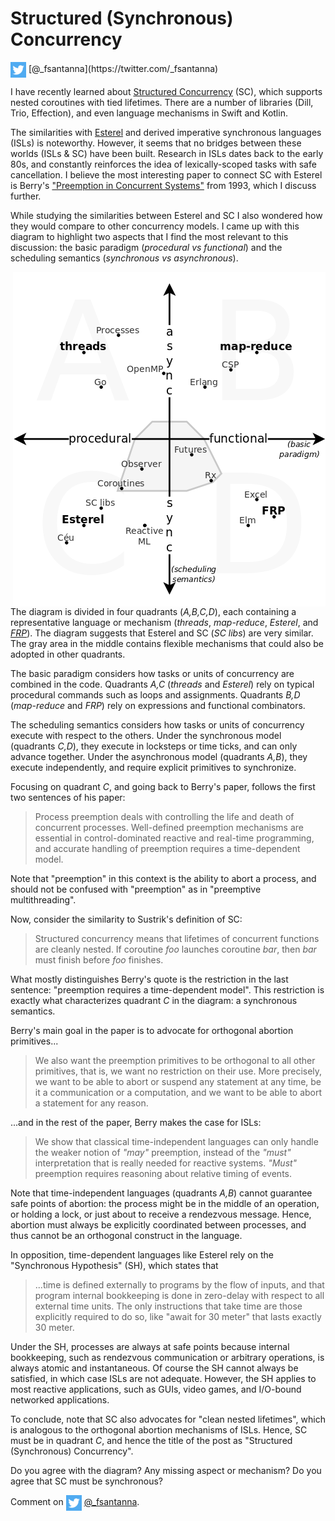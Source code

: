 # Structured (Synchronous) Concurrency

<img src="twitter.png" style="vertical-align:middle">
[@_fsantanna](https://twitter.com/_fsantanna)

I have recently learned about [Structured Concurrency][1] (SC), which supports
nested coroutines with tied lifetimes.
There are a number of libraries (Dill, Trio, Effection), and even language
mechanisms in Swift and Kotlin.

The similarities with [Esterel][2] and derived imperative synchronous languages
(ISLs) is noteworthy.
However, it seems that no bridges between these worlds (ISLs & SC) have been
built.
Research in ISLs dates back to the early 80s, and constantly reinforces the idea
of lexically-scoped tasks with safe cancellation.
I believe the most interesting paper to connect SC with Esterel is Berry's
["Preemption in Concurrent Systems"][3] from 1993, which I discuss further.

While studying the similarities between Esterel and SC I also wondered how they
would compare to other concurrency models.
I came up with this diagram to highlight two aspects that I find the most
relevant to this discussion: the basic paradigm (*procedural vs functional*)
and the scheduling semantics (*synchronous vs asynchronous*).

<img src="paradigms.png" align="right">

The diagram is divided in four quadrants (*A,B,C,D*), each containing a
representative language or mechanism (*threads*, *map-reduce*, *Esterel*, and
*[FRP][4]*).
The diagram suggests that Esterel and SC (*SC libs*) are very similar.
The gray area in the middle contains flexible mechanisms that could also be
adopted in other quadrants.

The basic paradigm considers how tasks or units of concurrency are combined in
the code.
Quadrants *A,C* (*threads* and *Esterel*) rely on typical procedural commands
such as loops and assignments.
Quadrants *B,D* (*map-reduce* and *FRP*) rely on expressions and functional
combinators.

The scheduling semantics considers how tasks or units of concurrency execute
with respect to the others.
Under the synchronous model (quadrants *C,D*), they execute in locksteps or
time ticks, and can only advance together.
Under the asynchronous model (quadrants *A,B*), they execute independently, and
require explicit primitives to synchronize.

Focusing on quadrant *C*, and going back to Berry's paper, follows the first
two sentences of his paper:

> Process preemption deals with controlling the life and death of concurrent
> processes.
> Well-defined preemption mechanisms are essential in control-dominated
> reactive and real-time programming, and accurate handling of preemption
> requires a time-dependent model.

Note that "preemption" in this context is the ability to abort a process, and
should not be confused with "preemption" as in "preemptive multithreading".

Now, consider the similarity to Sustrik's definition of SC:

> Structured concurrency means that lifetimes of concurrent functions are
> cleanly nested.
> If coroutine *foo* launches coroutine *bar*, then *bar* must finish before
> *foo* finishes.

What mostly distinguishes Berry's quote is the restriction in the last
sentence: "preemption requires a time-dependent model".
This restriction is exactly what characterizes quadrant *C* in the diagram: a
synchronous semantics.

Berry's main goal in the paper is to advocate for orthogonal abortion
primitives...

<!--
> ...preemption primitives should be provided at first-class level and with
> full orthogonality with respect to all other primitives, including
> concurrency and communication;
-->

> We also want the preemption primitives to be orthogonal to all other
> primitives, that is, we want no restriction on their use.
> More precisely, we want to be able to abort or suspend any statement at any
> time, be it a communication or a computation, and we want to be able to abort
> a statement for any reason.

...and in the rest of the paper, Berry makes the case for ISLs:

> We show that classical time-independent languages can only handle the weaker
> notion of *"may"* preemption, instead of the *"must"* interpretation that is
> really needed for reactive systems.
> *"Must"* preemption requires reasoning about relative timing of events.

Note that time-independent languages (quadrants *A,B*) cannot guarantee safe
points of abortion:
    the process might be in the middle of an operation,
    or holding a lock,
    or just about to receive a rendezvous message.
Hence, abortion must always be explicitly coordinated between processes, and
thus cannot be an orthogonal construct in the language.

In opposition, time-dependent languages like Esterel rely on the
"Synchronous Hypothesis" (SH), which states that

> ...time is defined externally to programs by the flow of inputs, and that
> program internal bookkeeping is done in zero-delay with respect to all
> external time units.
> The only instructions that take time are those explicitly required to do so,
> like "await for 30 meter" that lasts exactly 30 meter.

Under the SH, processes are always at safe points because internal bookkeeping,
such as rendezvous communication or arbitrary operations, is always atomic and
instantaneous.
Of course the SH cannot always be satisfied, in which case ISLs are not
adequate.
However, the SH applies to most reactive applications, such as GUIs, video
games, and I/O-bound networked applications.

To conclude, note that SC also advocates for "clean nested lifetimes", which
is analogous to the orthogonal abortion mechanisms of ISLs.
Hence, SC must be in quadrant *C*, and hence the title of the post as
"Structured (Synchronous) Concurrency".

Do you agree with the diagram? Any missing aspect or mechanism?
Do you agree that SC must be synchronous?

Comment on <img src="twitter.png" style="vertical-align:middle"> [@_fsantanna](https://twitter.com/_fsantanna/status/1498993572783271949).

[1]: https://en.wikipedia.org/wiki/Structured_concurrency
[2]: https://en.wikipedia.org/wiki/Esterel
[3]: http://citeseerx.ist.psu.edu/viewdoc/download?doi=10.1.1.42.1557&rep=rep1&type=pdf
[4]: https://en.wikipedia.org/wiki/Functional_reactive_programming

<!--
parallel, non-determinism, synchronization primitives
lock-step, cooperative, determinism, asynchronous calls

Keywords for the procedural quadrants (*A* and *C*): imperative, control-flow,
Keywords for the functional quadrants (*B* and *D*): lambdas, data-flow

Other links:

- SC libraries:
    - Dill: http://libdill.org/structured-concurrency.html
    - Trio:
    - Notes on structured concurrency, or: Go statement considered harmful
        - sequential, goto
    - https://vorpus.org/blog/notes-on-structured-concurrency-or-go-statement-considered-harmful/
- Elm:
    - https://elm-lang.org/news/farewell-to-frp
    - https://groups.google.com/g/elm-discuss/c/YFz2IMSLRWI
- Kotlin: https://proandroiddev.com/structured-concurrency-in-action-97c749a8f755

- interactive/reactive as defined by Berry
- parallelism vs auto-sync
- intersection on I/O bound (network, DBs for sync)
- async has problem when multiple lines depend on each other
- Ceu
    - Reactive: code executes in reactions to events
    - Synchronous: reactions run to completion, i.e., there's no implicit preemption or real parallelism (this avoids explicit synchronization: locks, queues, etc)
    - Structured: programs use structured control mechanisms, such as "await" (to suspend a line of execution), and "par" (to combine multiple awaiting lines of execution)
    - Structured programming avoids deep nesting of callbacks letting you write programs in direct/sequential style. In addition, when a line of execution is aborted, all allocated resources are safely released.
    - In comparison to FRP/dataflow, it is more imperative supporting sequences/loops/conditionals/parallels. The notion of (multiple) program counter is explicit. Also, everything is lexically scoped, there's no GC involved.
    - In comparison to promises/futures, it provides lexical parallel constructs, allowing the branches to share local variables and, more importantly, supporting safe abortion of code (with the "par/or"). 
    - In comparison to Esterel:
        1. Dynamic abstractions with lexical scope (vs. mostly static language). You can dynamically spawn code into a lexically-scoped pool.
        2. Internal/fine-grained determinism (vs. external determinism). All statements execute in a deterministic order. E.g., if you have two printf's in parallel awaking from the same event, they will execute in lexical order.
        3. Safe integration with C. When calling a C function that returns a pointer (e.g., "malloc"), Céu forces you to write a finalization clause (in which you can call "free"). If this code is somehow aborted, the "free" is called automatically.
        4. Timers as first-class events (e.g., "await 1s"). Besides the convenience, Céu adjusts timers in sequence, e.g., if a first timer awakes a little bit late (due to system overhead), the timer in sequence will compensate.
        5. Internal events are stack-based (vs. queue based). This allows co-routine-like functionality, resumable exceptions, and some other mechanisms.
        6. Event-based logical notion of time (vs. tick based). A single event can occur at a logical time (related to #2).
-->
